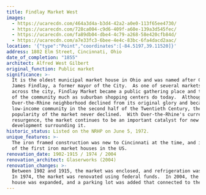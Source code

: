 ```yaml
---
title: Findlay Market West
images:
  - https://ucarecdn.com/464a3d4a-b3d4-42a2-a0e0-113f65ee4730/
  - https://ucarecdn.com/728ca004-c9d6-409f-a60e-139a3d545fec/
  - https://ucarecdn.com/fa89db04-dbe4-4c79-a268-58e420cfb84d/
  - https://ucarecdn.com/a7e33fc3-6bee-4e4c-83bc-6fa4dacd2aac/
location: '{"type":"Point","coordinates":[-84.5197,39.11520]}'
address: 1802 Elm Street, Cincinnati, Ohio
date_of_completion: "1855"
architect: Alfred West Gilbert
original_function: Public market
significance: >-
  It is the oldest municipal market house in Ohio and was named after General
  James Findlay, a former mayor of the City.  As one of several markets located
  across the city, Findlay Market became a public gathering place and the center
  of the community much as suburban shopping centers do today.  Although the
  Over-the-Rhine neighborhood declined from its original glory and became a
  low-income community in the second half of the Twentieth Century, the
  popularity of the market never declined.  With Over-the-Rhine's current
  resurgence, the market continues to be an important catalyst for new
  development surrounding it.
historic_status: Listed on the NRHP on June 5, 1972.
unique_features: >-
  The iron framed construction was new to Cincinnati at the time, and it was one
  of the first iron market houses in the US.
renovation_date: 1902-1915 / 1974 / 2004
renovation_architect: Glaserworks (2004)
renovation_changes: >-
  Between 1902 and 1915, the market was enclosed, and refrigeration was added. 
  In 1974, the market was renovated using federal funds.  In 2004, the market
  house was expanded, and a parking lot was added that connected to the market.
---
```


